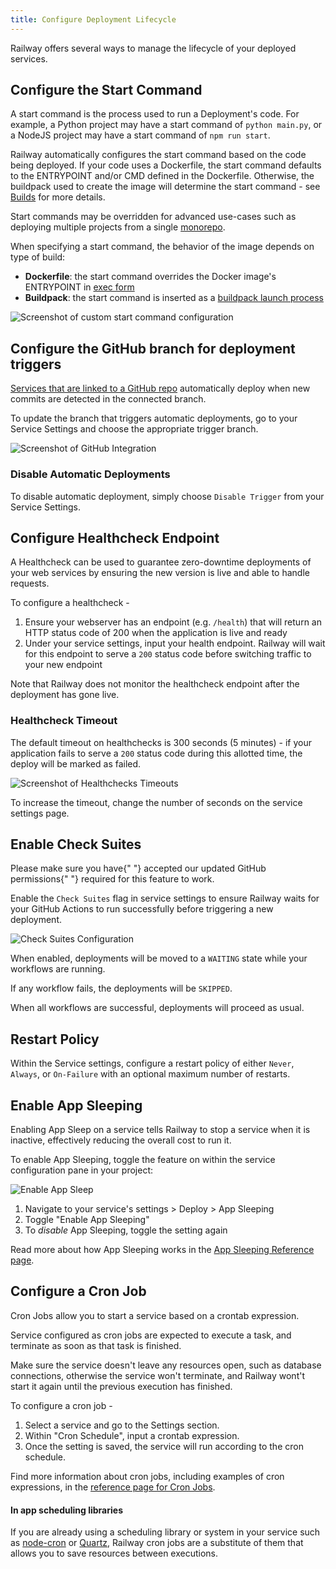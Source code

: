 ```yaml
---
title: Configure Deployment Lifecycle
---
```


Railway offers several ways to manage the lifecycle of your deployed services.

## Configure the Start Command

A start command is the process used to run a Deployment's code. For example, a Python project may have a start command of `python main.py`, or a NodeJS project may have a start command of `npm run start`.

Railway automatically configures the start command based on the code being
deployed. If your code uses a Dockerfile, the start command defaults to the ENTRYPOINT and/or CMD defined in the Dockerfile. Otherwise, the buildpack used to create the image will determine the start command - see [Builds](/reference/builds) for more details.

Start commands may be overridden for advanced use-cases such as
deploying multiple projects from a single [monorepo](/deploy/monorepo).

When specifying a start command, the behavior of the image depends on type of build:
- **Dockerfile**: the start command overrides the Docker image's ENTRYPOINT in [exec form](https://docs.docker.com/engine/reference/builder/#exec-form-entrypoint-example)
- **Buildpack**: the start command is inserted as a [buildpack launch process](https://buildpacks.io/docs/app-developer-guide/run-an-app/#user-provided-shell-process)

<Image
src="https://res.cloudinary.com/railway/image/upload/v1637798815/docs/custom-start-command_a8vcxs.png"
alt="Screenshot of custom start command configuration"
layout="intrinsic"
width={1302} height={408} quality={80} />

## Configure the GitHub branch for deployment triggers

[Services that are linked to a GitHub repo](/how-to/create-and-manage-services#deploying-from-a-github-repo) automatically deploy when new commits are detected in the connected branch.

To update the branch that triggers automatic deployments, go to your Service Settings and choose the appropriate trigger branch.

<Image
src="https://res.cloudinary.com/railway/image/upload/v1699395694/docs/deployTrigger_tuxk5l.png"
alt="Screenshot of GitHub Integration"
layout="responsive"
width={1103} height={523} quality={80} />

### Disable Automatic Deployments

To disable automatic deployment, simply choose `Disable Trigger` from your Service Settings.


## Configure Healthcheck Endpoint

A Healthcheck can be used to guarantee zero-downtime deployments of your web services by ensuring the new version is live and able to handle requests.

To configure a healthcheck -
1. Ensure your webserver has an endpoint (e.g. `/health`) that will return an HTTP status code of 200 when the application is live and ready
2. Under your service settings, input your health endpoint.  Railway will wait for this endpoint to serve a `200` status code before switching traffic to your new endpoint

Note that Railway does not monitor the healthcheck endpoint after the deployment has gone live.

### Healthcheck Timeout

The default timeout on healthchecks is 300 seconds (5 minutes) - if your application fails
to serve a `200` status code during this allotted time, the deploy will be marked
as failed.

<Image 
src="https://res.cloudinary.com/railway/image/upload/v1664564544/docs/healthcheck-timeout_lozkiv.png"
alt="Screenshot of Healthchecks Timeouts"
layout="intrinsic"
width={1188} height={348} quality={80} />

To increase the timeout, change the number of seconds on the service settings page.

## Enable Check Suites

<Banner variant="info">
  Please make sure you have{" "}
  <Link href="https://github.com/settings/installations">accepted our updated GitHub permissions</Link>{" "}
  required for this feature to work.
</Banner>

Enable the `Check Suites` flag in service settings to ensure Railway waits for your GitHub Actions to run successfully before triggering a new deployment.

<Image src="https://res.cloudinary.com/railway/image/upload/v1671003153/docs/check-suites.png" alt="Check Suites Configuration" layout="responsive" width={1340} height={392} quality={80} />

When enabled, deployments will be moved to a `WAITING` state while your workflows are running. 

If any workflow fails, the deployments will be `SKIPPED`. 

When all workflows are successful, deployments will proceed as usual.

## Restart Policy

Within the Service settings, configure a restart policy of either `Never`, `Always`, or `On-Failure` with an optional maximum number of restarts.

## Enable App Sleeping

<PriorityBoardingBanner />

Enabling App Sleep on a service tells Railway to stop a service when it is inactive, effectively reducing the overall cost to run it.

To enable App Sleeping, toggle the feature on within the service configuration pane in your project:

<Image src="https://res.cloudinary.com/railway/image/upload/v1696548703/docs/scale-to-zero/appSleep_ksaewp.png"
alt="Enable App Sleep"
layout="intrinsic"
width={700} height={460} quality={100} />

1. Navigate to your service's settings > Deploy > App Sleeping
2. Toggle "Enable App Sleeping"
3. To _disable_ App Sleeping, toggle the setting again

Read more about how App Sleeping works in the [App Sleeping Reference page](/reference/app-sleeping).

## Configure a Cron Job

Cron Jobs allow you to start a service based on a crontab expression. 

Service configured as cron jobs are expected to execute a task, and terminate as soon as that task is finished. 

Make sure the service doesn't leave any resources open, such as database connections, otherwise the service won't terminate, and Railway wont't start it again until the previous execution has finished.

To configure a cron job -
1. Select a service and go to the Settings section. 
2. Within "Cron Schedule", input a crontab expression.
3. Once the setting is saved, the service will run according to the cron schedule.

Find more information about cron jobs, including examples of cron expressions, in the [reference page for Cron Jobs](/reference/cron-jobs).

#### In app scheduling libraries

If you are already using a scheduling library or system in your service such as [node-cron](https://www.npmjs.com/package/node-cron) or [Quartz](http://www.quartz-scheduler.org/), Railway cron jobs are a substitute of them that allows you to save resources between executions.